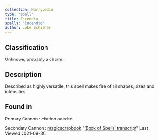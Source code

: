 ```yaml
---
collection: Harrypedia
type: "spell"
title: Incendio
spells: "Incendio"
author: Luke Schierer
---
```


## Classification

Unknown, probably a charm.

## Description

Described as highly versatile, this spell makes fire of all shapes, sizes and intensities.

## Found in

Primary Cannon
: citation needed.

Secondary Cannon
: [magicscrapbook](https://magicscrapbook.tumblr.com/)
"[‘Book of Spells’ transcript](https://magicscrapbook.tumblr.com/post/162085200042/book-of-spells-transcript)"
Last Viewed 2021-09-30.
